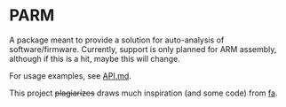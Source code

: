 # PARM

A package meant to provide a solution for auto-analysis of software/firmware.
Currently, support is only planned for ARM assembly, although if this is a hit, maybe 
this will change.

For usage examples, see [API.md](docs/API.md).

This project ~~plagiarizes~~ draws much inspiration (and some code) from [fa](https://github.com/doronz88/fa). 

